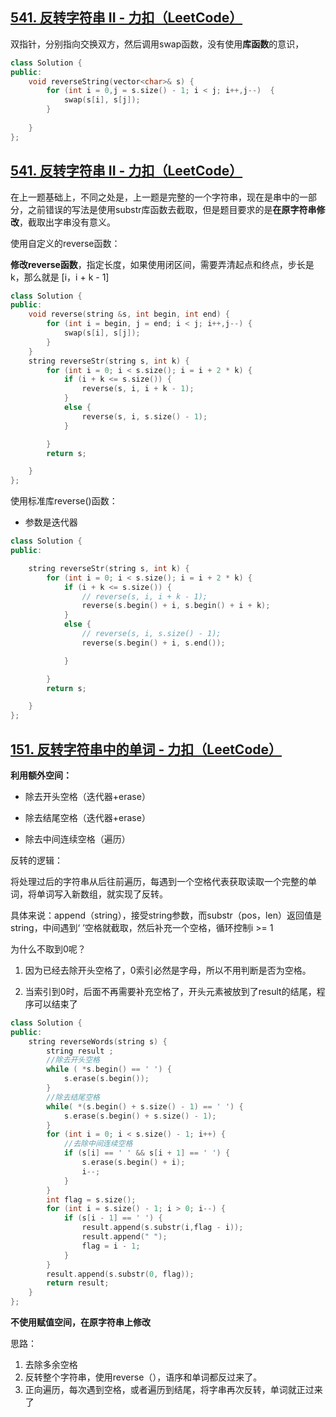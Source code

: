 ## [541. 反转字符串 II - 力扣（LeetCode）](https://leetcode.cn/problems/reverse-string-ii/)

双指针，分别指向交换双方，然后调用swap函数，没有使用**库函数**的意识，

```cpp
class Solution {
public:
    void reverseString(vector<char>& s) {
        for (int i = 0,j = s.size() - 1; i < j; i++,j--)  { 
            swap(s[i], s[j]);
        }
        
    }
};
```



## [541. 反转字符串 II - 力扣（LeetCode）](https://leetcode.cn/problems/reverse-string-ii/)

在上一题基础上，不同之处是，上一题是完整的一个字符串，现在是串中的一部分，之前错误的写法是使用substr库函数去截取，但是题目要求的是**在原字符串修改**，截取出字串没有意义。

使用自定义的reverse函数：

**修改reverse函数**，指定长度，如果使用闭区间，需要弄清起点和终点，步长是k，那么就是 [i，i + k - 1]


```cpp
class Solution {
public:
    void reverse(string &s, int begin, int end) {
        for (int i = begin, j = end; i < j; i++,j--) {
            swap(s[i], s[j]);
        }
    }
    string reverseStr(string s, int k) {
        for (int i = 0; i < s.size(); i = i + 2 * k) {
            if (i + k <= s.size()) {
                reverse(s, i, i + k - 1);
            }
            else {
                reverse(s, i, s.size() - 1);
            }

        }
        return s;

    }
};
```

使用标准库reverse()函数：

- 参数是迭代器

```cpp
class Solution {
public:

    string reverseStr(string s, int k) {
        for (int i = 0; i < s.size(); i = i + 2 * k) {
            if (i + k <= s.size()) {
                // reverse(s, i, i + k - 1);
                reverse(s.begin() + i, s.begin() + i + k);
            }
            else {
                // reverse(s, i, s.size() - 1);
                reverse(s.begin() + i, s.end());

            }

        }
        return s;

    }
};
```



## [151. 反转字符串中的单词 - 力扣（LeetCode）](https://leetcode.cn/problems/reverse-words-in-a-string/)

**利用额外空间：**

- 除去开头空格（迭代器+erase）

- 除去结尾空格（迭代器+erase）
- 除去中间连续空格（遍历）

反转的逻辑：

将处理过后的字符串从后往前遍历，每遇到一个空格代表获取读取一个完整的单词，将单词写入新数组，就实现了反转。

具体来说：append（string），接受string参数，而substr（pos，len）返回值是string，中间遇到‘ ’空格就截取，然后补充一个空格，循环控制i >= 1

为什么不取到0呢？

1. 因为已经去除开头空格了，0索引必然是字母，所以不用判断是否为空格。

2. 当索引到0时，后面不再需要补充空格了，开头元素被放到了result的结尾，程序可以结束了



```cpp
class Solution {
public:
    string reverseWords(string s) {
        string result ;
        //除去开头空格
        while ( *s.begin() == ' ') {
            s.erase(s.begin());
        }
        //除去结尾空格
        while( *(s.begin() + s.size() - 1) == ' ') {
            s.erase(s.begin() + s.size() - 1);            
        }
        for (int i = 0; i < s.size() - 1; i++) {
            //去除中间连续空格
            if (s[i] == ' ' && s[i + 1] == ' ') {
                s.erase(s.begin() + i); 
                i--;
            }
        }
        int flag = s.size();
        for (int i = s.size() - 1; i > 0; i--) {
            if (s[i - 1] == ' ') {
                result.append(s.substr(i,flag - i));
                result.append(" ");
                flag = i - 1;
            }
        }
        result.append(s.substr(0, flag));
        return result;
    }
};
```

**不使用赋值空间，在原字符串上修改**

思路：

1. 去除多余空格
2. 反转整个字符串，使用reverse（），语序和单词都反过来了。
3. 正向遍历，每次遇到空格，或者遍历到结尾，将字串再次反转，单词就正过来了



















